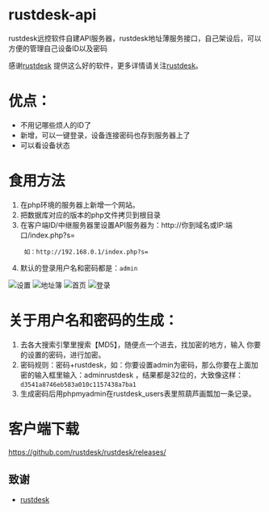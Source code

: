 # rustdesk-api
rustdesk远控软件自建API服务器，rustdesk地址薄服务接口，自己架设后，可以方便的管理自己设备ID以及密码

感谢[rustdesk](https://github.com/rustdesk/rustdesk/releases/) 提供这么好的软件，更多详情请关注[rustdesk](https://github.com/rustdesk)。

# 优点：
- 不用记哪些烦人的ID了
- 新增，可以一键登录，设备连接密码也存到服务器上了
- 可以看设备状态

# 食用方法
1. 在php环境的服务器上新增一个网站。
2. 把数据库对应的版本的php文件拷贝到根目录
3. 在客户端ID/中继服务器里设置API服务器为：http://你到域名或IP:端口/index.php?s=
   ```
    如：http://192.168.0.1/index.php?s=
   ```
4. 默认的登录用户名和密码都是：``` admin ```
   
![设置](https://raw.githubusercontent.com/v5star/rustdesk-api/main/Snapshots/20230826163152.png)
![地址簿](https://raw.githubusercontent.com/v5star/rustdesk-api/main/Snapshots/20230826163000.png)
![首页](https://raw.githubusercontent.com/v5star/rustdesk-api/main/Snapshots/index.png)
![登录](https://raw.githubusercontent.com/v5star/rustdesk-api/main/Snapshots/login.png)




# 关于用户名和密码的生成：
1. 去各大搜索引擎里搜索【MD5】，随便点一个进去，找加密的地方，输入 你要的设置的密码，进行加密。
2. 密码规则：密码+rustdesk，如：你要设置admin为密码，那么你要在上面加密的输入框里输入：adminrustdesk ，结果都是32位的，大致像这样：``` d3541a8746eb583a010c1157438a7ba1 ```
3. 生成密码后用phpmyadmin在rustdesk_users表里照葫芦画瓢加一条记录。

# 客户端下载
   https://github.com/rustdesk/rustdesk/releases/

## 致谢
- [rustdesk](https://github.com/rustdesk)
